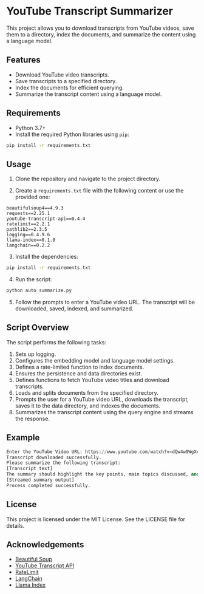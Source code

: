 # YouTube Transcript Summarizer

This project allows you to download transcripts from YouTube videos, save them to a directory, index the documents, and summarize the content using a language model.

## Features

- Download YouTube video transcripts.
- Save transcripts to a specified directory.
- Index the documents for efficient querying.
- Summarize the transcript content using a language model.

## Requirements

- Python 3.7+
- Install the required Python libraries using `pip`:

```bash
pip install -r requirements.txt
```

## Usage

1. Clone the repository and navigate to the project directory.

2. Create a `requirements.txt` file with the following content or use the provided one:

```plaintext
beautifulsoup4==4.9.3
requests==2.25.1
youtube-transcript-api==0.4.4
ratelimit==2.2.1
pathlib2==2.3.5
logging==0.4.9.6
llama-index==0.1.0
langchain==0.2.2
```

3. Install the dependencies:

```bash
pip install -r requirements.txt
```

4. Run the script:

```bash
python auto_summarize.py
```

5. Follow the prompts to enter a YouTube video URL. The transcript will be downloaded, saved, indexed, and summarized.

## Script Overview

The script performs the following tasks:

1. Sets up logging.
2. Configures the embedding model and language model settings.
3. Defines a rate-limited function to index documents.
4. Ensures the persistence and data directories exist.
5. Defines functions to fetch YouTube video titles and download transcripts.
6. Loads and splits documents from the specified directory.
7. Prompts the user for a YouTube video URL, downloads the transcript, saves it to the data directory, and indexes the documents.
8. Summarizes the transcript content using the query engine and streams the response.

## Example

```python
Enter the YouTube Video URL: https://www.youtube.com/watch?v=dQw4w9WgXcQ
Transcript downloaded successfully.
Please summarize the following transcript:
[Transcript text]
The summary should highlight the key points, main topics discussed, and any important conclusions or recommendations made in the transcript.
[Streamed summary output]
Process completed successfully.
```

## License

This project is licensed under the MIT License. See the LICENSE file for details.

## Acknowledgements

- [Beautiful Soup](https://www.crummy.com/software/BeautifulSoup/)
- [YouTube Transcript API](https://pypi.org/project/youtube-transcript-api/)
- [RateLimit](https://pypi.org/project/ratelimit/)
- [LangChain](https://langchain.com/)
- [Llama Index](https://llamaindex.com/)
